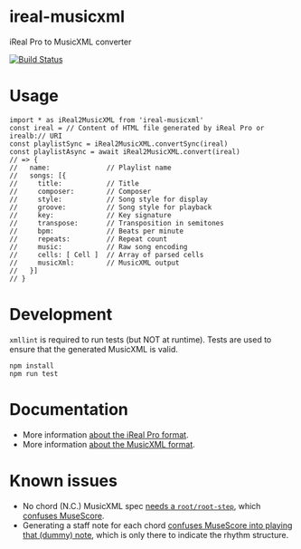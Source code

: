 # ireal-musicxml

iReal Pro to MusicXML converter

[![Build Status](https://travis-ci.org/infojunkie/ireal-musicxml.svg?branch=main)](https://travis-ci.org/infojunkie/ireal-musicxml)

# Usage

```
import * as iReal2MusicXML from 'ireal-musicxml'
const ireal = // Content of HTML file generated by iReal Pro or irealb:// URI
const playlistSync = iReal2MusicXML.convertSync(ireal)
const playlistAsync = await iReal2MusicXML.convert(ireal)
// => {
//   name:              // Playlist name
//   songs: [{
//     title:           // Title
//     composer:        // Composer
//     style:           // Song style for display
//     groove:          // Song style for playback
//     key:             // Key signature
//     transpose:       // Transposition in semitones
//     bpm:             // Beats per minute
//     repeats:         // Repeat count
//     music:           // Raw song encoding
//     cells: [ Cell ]  // Array of parsed cells
//     musicXml:        // MusicXML output
//   }]
// }
```

# Development

`xmllint` is required to run tests (but NOT at runtime). Tests are used to ensure that the generated MusicXML is valid.

```
npm install
npm run test
```

# Documentation
- More information [about the iReal Pro format](doc/ireal.md).
- More information [about the MusicXML format](http://usermanuals.musicxml.com/MusicXML/MusicXML.htm).

# Known issues
- No chord (N.C.) MusicXML spec [needs a `root/root-step`](https://forums.makemusic.com/viewtopic.php?f=12&t=2476#p9099), which [confuses MuseScore](https://musescore.org/en/node/313008).
- Generating a staff note for each chord [confuses MuseScore into playing that (dummy) note](https://musescore.org/en/node/313008), which is only there to indicate the rhythm structure.

